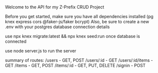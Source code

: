 Welcome to the API for my Z-Prefix CRUD Project

Before you get started, make sure you have all dependencies installed (pg knex express cors @faker-js/faker bcrypt)
Also, be sure to create a new .env with your postgres database connection details

use npx knex migrate:latest && npx knex seed:run once database is connected

use node server.js to run the server

summary of routes:
/users - GET, POST
/users/:id - GET
/users/:id/items - GET
/items - GET, POST
/items/:id - GET, PUT, DELETE
/signin - POST